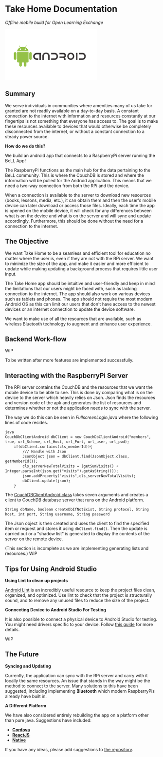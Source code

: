 # Take Home Documentation

*Offline mobile build for Open Learning Exchange*

![Android Logo](images/rbts-android-logo.png)

## Summary

We serve individuals in communities where amenities many of us take for granted are not readily available on a day-to-day basis. A constant connection to the internet with information and resources constantly at our fingertips is not something that everyone has access to. The goal is to make these resources available to devices that would otherwise be completely disconnected from the internet, or without a constant connection to a steady power source.

**How do we do this?**

We build an android app that connects to a RaspberryPi server running the BeLL App!

The RaspberryPi functions as the main hub for the data pertaining to the BeLL community. This is where the CouchDB is stored and where the information will be pulled for the Android application. This means that we need a two-way connection from both the RPi and the device.

When a connection is available to the server to download new resources (books, lessons, media, etc.), it can obtain them and then the user's mobile device can later download or access those files. Ideally, each time the app is opened on the mobile device, it will check for any differences between what is on the device and what is on the server and will sync and update accordingly. Furthermore, this should be done without the need for a connection to the internet.

## The Objective

We want Take Home to be a seamless and efficient tool for education no matter where the user is, even if they are not with the RPi server. We want to minimize the size of the app, and make it easier and more efficient to update while making updating a background process that requires little user input.

The Take Home app should be intuitive and user-friendly and keep in mind the limitations that our users might be faced with, such as lacking connection to the internet. The app should also work on various devices such as tablets and phones. The app should not require the most modern Android OS as this can limit our users that don't have access to the newest devices or an internet connection to update the device software.

We want to make use of all the resources that are available, such as wireless Bluetooth technology to augment and enhance user experience.

## Backend Work-flow

WIP

To be written after more features are implemented successfully.

## Interacting with the RaspberryPi Server

The RPi server contains the CouchDB and the resources that we want the mobile device to be able to see. This is done by comparing what is on the device to the server which heavily relies on Json. Json finds the resources and version code of the apk and generates the list of resources and determines whether or not the application needs to sync with the server.

The way we do this can be seen in _FullscreenLogin.java_ where the following lines of code resides. 

```
java
CouchDbClientAndroid dbClient = new CouchDbClientAndroid("members", true, url_Scheme, url_Host, url_Port, url_user, url_pwd);
	if(dbClient.contains(cls_memberId)){
		/// Handle with Json
		JsonObject json = dbClient.find(JsonObject.class, getMemberId());
		cls_serverNewTotalVisits = (getSumVisits() + Integer.parseInt(json.get("visits").getAsString()));
		json.addProperty("visits",cls_serverNewTotalVisits);
		dbClient.update(json);
	}
```

The [CouchDBClientAndroid class](http://www.lightcouch.org/javadocs/org/lightcouch/CouchDbClientAndroid.html) takes seven arguments and creates a client to CouchDB database server that runs on the Android platform. 

```
String dbName, boolean createDbIfNotExist, String protocol, String host, int port, String username, String password
```

The Json object is then created and uses the client to find the specified item or request and stores it using ```dbClient.find()```. Then the update is carried out or a "shadow list" is generated to display the contents of the server on the remote device.

(This section is incomplete as we are implementing generating lists and resources.)
WIP

## Tips for Using Android Studio

**Using Lint to clean up projects**

[Android Lint](https://developer.android.com/studio/write/lint.html) is an incredibly useful resource to keep the project files clean, organized, and optimized. Use lint to check that the project is structurally sound, and to remove any unused files to reduce the size of the project.

**Connecting Device to Android Studio For Testing**

It is also possible to connect a physical device to Android Studio for testing. You might need drivers specific to your device. Follow [this guide](https://developer.android.com/studio/run/device.html) for more details.

WIP

## The Future

**Syncing and Updating**

Currently, the application can sync with the RPi server and carry with it locally the same resources. An issue that stands in the way might be the method to connect to the server. Many solutions to this have been suggested, including implementing **Bluetooth** which modern RaspberryPis already have built in.

**A Different Platform**

We have also considered entirely rebuilding the app on a platform other than pure java. Suggestions have included:

- [**Cordova**](https://cordova.apache.org/)
- [**ReactJS**](http://blog.andrewray.me/reactjs-for-stupid-people/)
- [**Native**](https://ionicframework.com/)

If you have any ideas, please add suggestions to [the repository](https://github.com/open-learning-exchange/take-home).